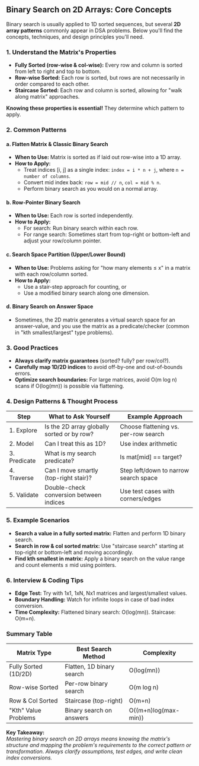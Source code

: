## Binary Search on 2D Arrays: Core Concepts

Binary search is usually applied to 1D sorted sequences, but several **2D array patterns** commonly appear in DSA problems. Below you'll find the concepts, techniques, and design principles you'll need.

### 1. **Understand the Matrix's Properties**

- **Fully Sorted (row-wise & col-wise):** Every row and column is sorted from left to right and top to bottom.
- **Row-wise Sorted:** Each row is sorted, but rows are not necessarily in order compared to each other.
- **Staircase Sorted:** Each row and column is sorted, allowing for "walk along matrix" approaches.

**Knowing these properties is essential!** They determine which pattern to apply.

### 2. **Common Patterns**

#### a. **Flatten Matrix & Classic Binary Search**
- **When to Use:** Matrix is sorted as if laid out row-wise into a 1D array.
- **How to Apply:**
  - Treat indices [i, j] as a single index: `index = i * n + j`, where `n = number of columns`.
  - Convert mid index back: `row = mid // n`, `col = mid % n`.
  - Perform binary search as you would on a normal array.

#### b. **Row-Pointer Binary Search**
- **When to Use:** Each row is sorted independently.
- **How to Apply:**
  - For search: Run binary search within each row.
  - For range search: Sometimes start from top-right or bottom-left and adjust your row/column pointer.

#### c. **Search Space Partition (Upper/Lower Bound)**
- **When to Use:** Problems asking for "how many elements ≤ x" in a matrix with each row/column sorted.
- **How to Apply:**
  - Use a stair-step approach for counting, or
  - Use a modified binary search along one dimension.

#### d. **Binary Search on Answer Space**
- Sometimes, the 2D matrix generates a virtual search space for an answer-value, and you use the matrix as a predicate/checker (common in "kth smallest/largest" type problems).

### 3. **Good Practices**

- **Always clarify matrix guarantees** (sorted? fully? per row/col?).
- **Carefully map 1D/2D indices** to avoid off-by-one and out-of-bounds errors.
- **Optimize search boundaries:** For large matrices, avoid O(m log n) scans if O(log(mn)) is possible via flattening.

### 4. **Design Patterns & Thought Process**

| Step          | What to Ask Yourself                       | Example Approach                       |
|---------------|--------------------------------------------|----------------------------------------|
| 1. Explore    | Is the 2D array globally sorted or by row? | Choose flattening vs. per-row search   |
| 2. Model      | Can I treat this as 1D?                    | Use index arithmetic                   |
| 3. Predicate  | What is my search predicate?               | Is mat[mid] == target?                 |
| 4. Traverse   | Can I move smartly (top-right stair)?      | Step left/down to narrow search space  |
| 5. Validate   | Double-check conversion between indices    | Use test cases with corners/edges      |

### 5. **Example Scenarios**

- **Search a value in a fully sorted matrix:** Flatten and perform 1D binary search.
- **Search in row & col sorted matrix:** Use "staircase search" starting at top-right or bottom-left and moving accordingly.
- **Find kth smallest in matrix:** Apply a binary search on the value range and count elements ≤ mid using pointers.

### 6. **Interview & Coding Tips**

- **Edge Test:** Try with 1x1, 1xN, Nx1 matrices and largest/smallest values.
- **Boundary Handling:** Watch for infinite loops in case of bad index conversion.
- **Time Complexity:** Flattened binary search: O(log(mn)). Staircase: O(m+n).

### **Summary Table**

| Matrix Type                 | Best Search Method         | Complexity          |
|-----------------------------|---------------------------|---------------------|
| Fully Sorted (1D/2D)        | Flatten, 1D binary search | O(log(mn))          |
| Row-wise Sorted             | Per-row binary search     | O(m log n)          |
| Row & Col Sorted            | Staircase (top-right)     | O(m+n)              |
| "Kth" Value Problems        | Binary search on answers  | O((m+n)log(max-min))|

**Key Takeaway:**  
*Mastering binary search on 2D arrays means knowing the matrix's structure and mapping the problem's requirements to the correct pattern or transformation. Always clarify assumptions, test edges, and write clean index conversions.*